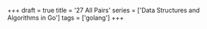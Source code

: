 +++
draft = true
title = '27 All Pairs'
series = ['Data Structures and Algorithms in Go']
tags = ['golang']
+++